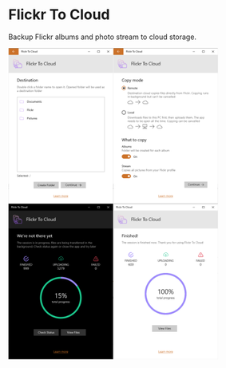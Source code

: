 # Flickr To Cloud
Backup Flickr albums and photo stream to cloud storage.

<p align="center">
  <img src="https://github.com/havlicekp/flickr-to-cloud/blob/master/images/destination-folder-light.png" alt="alt text"  align="left" width="210">
<img src="https://github.com/havlicekp/flickr-to-cloud/blob/master/images/settings-light.png" alt="alt text"  align="left" width="210">
<img src="https://github.com/havlicekp/flickr-to-cloud/blob/master/images/status-check2.png" alt="alt text"  align="left" width="210">
<img src="https://github.com/havlicekp/flickr-to-cloud/blob/master/images/finished-light.png" alt="alt text"  align="left" width="210">
</p>
